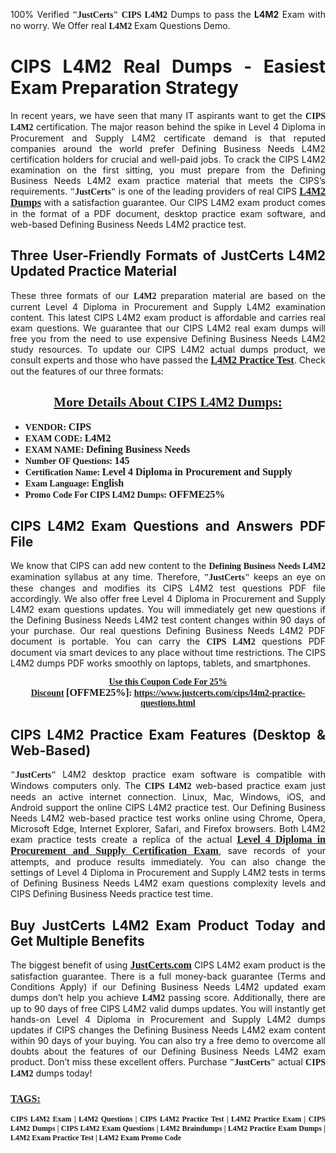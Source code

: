 <p style="text-align: justify;">100% Verified <span style="font-size:14px;"><span style="font-family:Georgia,serif;"><strong>"JustCerts"</strong></span></span> <span style="font-family:Georgia,serif;"><strong>CIPS L4M2</strong></span> Dumps to pass the <strong>L4M2</strong> Exam with no worry. We Offer real <span style="font-family:Georgia,serif;"><strong>L4M2</strong></span> Exam Questions Demo.</p>

<h1 style="text-align: justify;"><strong>CIPS L4M2 Real Dumps - Easiest Exam Preparation Strategy</strong></h1>

<p style="text-align: justify;">In recent years, we have seen that many IT aspirants want to get the <span style="font-family:Georgia,serif;"><strong>CIPS L4M2</strong></span> certification. The major reason behind the spike in Level 4 Diploma in Procurement and Supply L4M2 certificate demand is that reputed companies around the world prefer Defining Business Needs L4M2 certification holders for crucial and well-paid jobs. To crack the CIPS L4M2 examination on the first sitting, you must prepare from the Defining Business Needs L4M2 exam practice material that meets the CIPS’s requirements. <span style="font-size:14px;"><span style="font-family:Georgia,serif;"><strong>"JustCerts"</strong></span></span> is one of the leading providers of real CIPS <a href="https://www.justcerts.com/cips/l4m2-practice-questions.html"><span style="font-size:16px;"><u><span style="font-family:Georgia,serif;"><strong>L4M2 Dumps</strong></span></u></span></a> with a satisfaction guarantee. Our CIPS L4M2 exam product comes in the format of a PDF document, desktop practice exam software, and web-based Defining Business Needs L4M2 practice test.</p>

<h2 style="text-align: justify;"><strong>Three User-Friendly Formats of JustCerts L4M2 Updated Practice Material</strong></h2>

<p style="text-align: justify;">These three formats of our <span style="font-family:Georgia,serif;"><strong>L4M2 </strong></span> preparation material are based on the current Level 4 Diploma in Procurement and Supply L4M2 examination content. This latest CIPS L4M2 exam product is affordable and carries real exam questions. We guarantee that our CIPS L4M2 real exam dumps will free you from the need to use expensive Defining Business Needs L4M2 study resources. To update our CIPS L4M2 actual dumps product, we consult experts and those who have passed the <a href="https://www.justcerts.com/cips/l4m2-practice-questions.html"><u><span style="font-size:16px;"><span style="font-family:Georgia,serif;"><strong>L4M2 Practice Test</strong></span></span></u></a>. Check out the features of our three formats:</p>

<h2 style="text-align: center;"><u><strong><span style="font-family:Georgia,serif;">More Details About CIPS L4M2 Dumps:</span></strong></u></h2>

<ul>
	<li style="text-align: justify;"><span style="font-size:14px;"><span style="font-family:Georgia,serif;"><strong>VENDOR: </strong></span></span><span style="font-size:16px;"><span style="font-family:Georgia,serif;"><strong>CIPS</strong></span></span></li>
	<li style="text-align: justify;"><span style="font-size:14px;"><span style="font-family:Georgia,serif;"><strong>EXAM CODE: </strong></span></span><span style="font-size:16px;"><span style="font-family:Georgia,serif;"><strong>L4M2</strong></span></span></li>
	<li style="text-align: justify;"><span style="font-size:14px;"><span style="font-family:Georgia,serif;"><strong>EXAM NAME: </strong></span></span><span style="font-size:16px;"><span style="font-family:Georgia,serif;"><strong>Defining Business Needs</strong></span></span></li>
	<li style="text-align: justify;"><span style="font-size:14px;"><span style="font-family:Georgia,serif;"><strong>Number OF Questions: </strong></span></span><span style="font-size:16px;"><span style="font-family:Georgia,serif;"><strong>145</strong></span></span></li>
	<li style="text-align: justify;"><span style="font-size:14px;"><span style="font-family:Georgia,serif;"><strong>Certification Name: </strong></span></span><span style="font-size:16px;"><span style="font-family:Georgia,serif;"><strong>Level 4 Diploma in Procurement and Supply</strong></span></span></li>
	<li style="text-align: justify;"><span style="font-size:14px;"><span style="font-family:Georgia,serif;"><strong>Exam Language: </strong></span></span><span style="font-size:16px;"><span style="font-family:Georgia,serif;"><strong>English</strong></span></span></li>
	<li style="text-align: justify;"><span style="font-size:14px;"><span style="font-family:Georgia,serif;"><strong>Promo Code For CIPS L4M2 Dumps: </strong></span></span><span style="font-size:16px;"><span style="font-family:Georgia,serif;"><strong>OFFME25%</strong></span></span></li>
</ul>

<h2 style="text-align: justify;"><strong>CIPS L4M2 Exam Questions and Answers PDF File</strong></h2>

<p style="text-align: justify;">We know that CIPS can add new content to the <span style="font-family:Georgia,serif;"><strong>Defining Business Needs L4M2</strong></span> examination syllabus at any time. Therefore, <span style="font-size:14px;"><span style="font-family:Georgia,serif;"><strong>"JustCerts"</strong></span></span> keeps an eye on these changes and modifies its CIPS L4M2 test questions PDF file accordingly. We also offer free Level 4 Diploma in Procurement and Supply L4M2 exam questions updates. You will immediately get new questions if the Defining Business Needs L4M2 test content changes within 90 days of your purchase. Our real questions Defining Business Needs L4M2 PDF document is portable. You can carry the <span style="font-family:Georgia,serif;"><strong>CIPS L4M2</strong></span> questions PDF document via smart devices to any place without time restrictions. The CIPS L4M2 dumps PDF works smoothly on laptops, tablets, and smartphones.</p>

<p style="text-align: center;"><span style="font-size:14px;"><span style="font-family:Georgia,serif;"><strong><u>Use this Coupon Code For 25% Discount</u> </strong></span></span><span style="font-size:16px;"><span style="font-family:Georgia,serif;"><strong>[OFFME25%]</strong></span></span><span style="font-size:14px;"><span style="font-family:Georgia,serif;"><strong>: <u><a href="https://www.justcerts.com/cips/l4m2-practice-questions.html">https://www.justcerts.com/cips/l4m2-practice-questions.html</a></u></strong></span></span></p>

<h2 style="text-align: justify;"><strong>CIPS L4M2 Practice Exam Features (Desktop & Web-Based)</strong></h2>

<p style="text-align: justify;"><span style="font-size:14px;"><span style="font-family:Georgia,serif;"><strong>"JustCerts"</strong></span></span> L4M2 desktop practice exam software is compatible with Windows computers only. The <span style="font-family:Georgia,serif;"><strong>CIPS L4M2</strong></span> web-based practice exam just needs an active internet connection. Linux, Mac, Windows, iOS, and Android support the online CIPS L4M2 practice test. Our Defining Business Needs L4M2 web-based practice test works online using Chrome, Opera, Microsoft Edge, Internet Explorer, Safari, and Firefox browsers. Both L4M2 exam practice tests create a replica of the actual <u><a href="https://www.justcerts.com/cips/level-4-diploma-in-procurement-and-supply-certification-exams.html"><span style="font-size:16px;"><span style="font-family:Georgia,serif;"><strong>Level 4 Diploma in Procurement and Supply Certification Exam</strong></span></span></a></u>, save records of your attempts, and produce results immediately. You can also change the settings of Level 4 Diploma in Procurement and Supply L4M2 tests in terms of Defining Business Needs L4M2 exam questions complexity levels and CIPS Defining Business Needs practice test time.</p>

<h2 style="text-align: justify;"><strong>Buy JustCerts L4M2 Exam Product Today and Get Multiple Benefits</strong></h2>

<p style="text-align: justify;">The biggest benefit of using <a href="https://www.justcerts.com/"><u><span style="font-size:16px;"><span style="font-family:Georgia,serif;"><strong>JustCerts.com</strong></span></span></u></a> CIPS L4M2 exam product is the satisfaction guarantee. There is a full money-back guarantee (Terms and Conditions Apply) if our Defining Business Needs L4M2 updated exam dumps don’t help you achieve <span style="font-family:Georgia,serif;"><strong>L4M2 </strong></span> passing score. Additionally, there are up to 90 days of free CIPS L4M2 valid dumps updates. You will instantly get hands-on Level 4 Diploma in Procurement and Supply L4M2 dumps updates if CIPS changes the Defining Business Needs L4M2 exam content within 90 days of your buying. You can also try a free demo to overcome all doubts about the features of our Defining Business Needs L4M2 exam product. Don’t miss these excellent offers. Purchase <span style="font-size:14px;"><span style="font-family:Georgia,serif;"><strong>"JustCerts"</strong></span></span> actual <span style="font-family:Georgia,serif;"><strong>CIPS L4M2</strong></span> dumps today!</p>

<h3 style="text-align: justify;"><u><span style="font-size:16px;"><span style="font-family:Georgia,serif;"><strong>TAGS:</strong></span></span></u></h3>

<p style="text-align: justify;"><span style="font-size:12px;"><span style="font-family:Georgia,serif;"><strong>CIPS L4M2 Exam | L4M2 Questions | CIPS L4M2 Practice Test | L4M2 Practice Exam | CIPS L4M2 Dumps | CIPS L4M2 Exam Questions | L4M2 Braindumps | L4M2 Practice Exam Dumps | L4M2 Exam Practice Test | L4M2 Exam Promo Code </strong></span></span></p>
